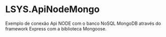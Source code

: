 # LSYS.ApiNodeMongo
Exemplo de conexão Api NODE com o banco NoSQL MongoDB através do framework Express com a biblioteca Mongoose.
